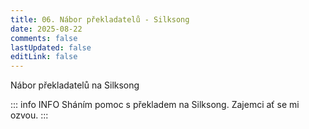 ```yaml
---
title: 06. Nábor překladatelů - Silksong
date: 2025-08-22
comments: false
lastUpdated: false
editLink: false
---
```


<PBlogHeader>
Nábor překladatelů na Silksong
</PBlogHeader>

::: info INFO
Sháním pomoc s překladem na Silksong. Zajemci ať se mi ozvou.
:::

